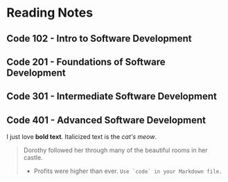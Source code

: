 # Reading Notes
## Code 102 - Intro to Software Development
## Code 201 - Foundations of Software Development
## Code 301 - Intermediate Software Development
## Code 401 - Advanced Software Development
I just love **bold text**.
Italicized text is the *cat's meow*.
> Dorothy followed her through many of the beautiful rooms in her castle.
> - Profits were higher than ever.
``Use `code` in your Markdown file.``
